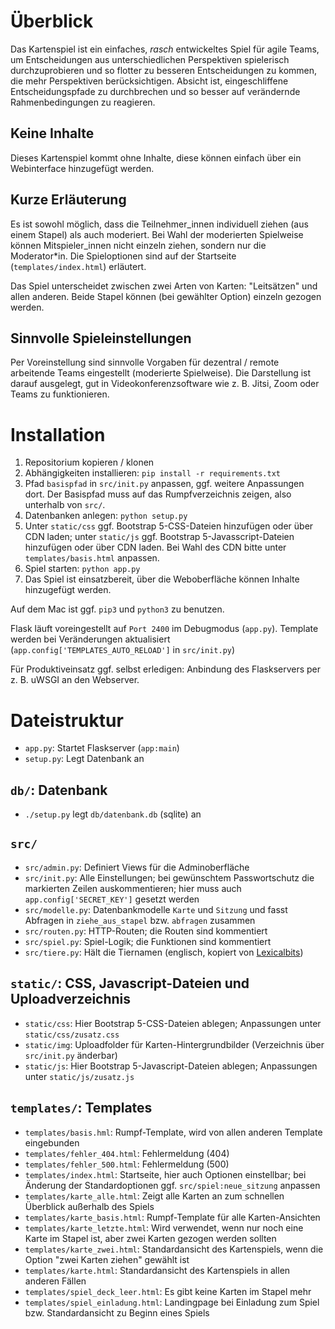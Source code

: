 # Überblick

Das Kartenspiel ist ein einfaches, *rasch* entwickeltes Spiel für agile Teams, um Entscheidungen aus unterschiedlichen Perspektiven spielerisch durchzuprobieren und so flotter zu besseren Entscheidungen zu kommen, die mehr Perspektiven berücksichtigen. Absicht ist, eingeschliffene Entscheidungspfade zu durchbrechen und so besser auf verändernde Rahmenbedingungen zu reagieren.

## Keine Inhalte

Dieses Kartenspiel kommt ohne Inhalte, diese können einfach über ein Webinterface hinzugefügt werden.

## Kurze Erläuterung

Es ist sowohl möglich, dass die Teilnehmer_innen individuell ziehen (aus einem Stapel) als auch moderiert. Bei Wahl der moderierten Spielweise können Mitspieler_innen nicht einzeln ziehen, sondern nur die Moderator*in. Die Spieloptionen sind auf der Startseite (`templates/index.html`) erläutert.

Das Spiel unterscheidet zwischen zwei Arten von Karten: "Leitsätzen" und allen anderen. Beide Stapel können (bei gewählter Option) einzeln gezogen werden.

## Sinnvolle Spieleinstellungen

Per Voreinstellung sind sinnvolle Vorgaben für dezentral / remote arbeitende Teams eingestellt (moderierte Spielweise). Die Darstellung ist darauf ausgelegt, gut in Videokonferenzsoftware wie z. B. Jitsi, Zoom oder Teams zu funktionieren.

# Installation

1. Repositorium kopieren / klonen
2. Abhängigkeiten installieren: `pip install -r requirements.txt`
3. Pfad `basispfad` in `src/init.py` anpassen, ggf. weitere Anpassungen dort. Der Basispfad muss auf das Rumpfverzeichnis zeigen, also unterhalb von `src/`.
4. Datenbanken anlegen: `python setup.py`
5. Unter `static/css` ggf. Bootstrap 5-CSS-Dateien hinzufügen oder über CDN laden; unter `static/js` ggf. Bootstrap 5-Javasscript-Dateien hinzufügen oder über CDN laden. Bei Wahl des CDN bitte unter `templates/basis.html` anpassen.
6. Spiel starten: `python app.py`
7. Das Spiel ist einsatzbereit, über die Weboberfläche können Inhalte hinzugefügt werden. 

Auf dem Mac ist ggf. `pip3` und `python3` zu benutzen. 

Flask läuft voreingestellt auf `Port 2400` im Debugmodus (`app.py`). Template werden bei Veränderungen aktualisiert (`app.config['TEMPLATES_AUTO_RELOAD']` in `src/init.py`)

Für Produktiveinsatz ggf. selbst erledigen: Anbindung des Flaskservers per z. B. uWSGI an den Webserver.


# Dateistruktur

* `app.py`: Startet Flaskserver (`app:main`)
* `setup.py`: Legt Datenbank an

## `db/`: Datenbank
*  `./setup.py` legt `db/datenbank.db` (sqlite) an 

## `src/`

* `src/admin.py`: Definiert Views für die Adminoberfläche
* `src/init.py`: Alle Einstellungen; bei gewünschtem Passwortschutz die markierten Zeilen auskommentieren; hier muss auch `app.config['SECRET_KEY']` gesetzt werden
* `src/modelle.py`: Datenbankmodelle `Karte` und `Sitzung` und fasst Abfragen in `ziehe_aus_stapel` bzw. `abfragen` zusammen
* `src/routen.py`: HTTP-Routen; die Routen sind kommentiert
* `src/spiel.py`: Spiel-Logik; die Funktionen sind kommentiert
* `src/tiere.py`: Hält die Tiernamen (englisch, kopiert von [Lexicalbits](https://gist.github.com/lexicalbits/883f1867985208797be75a873d006bef))

## `static/`: CSS, Javascript-Dateien und Uploadverzeichnis

* `static/css`: Hier Bootstrap 5-CSS-Dateien ablegen; Anpassungen unter `static/css/zusatz.css`
* `static/img`: Uploadfolder für Karten-Hintergrundbilder (Verzeichnis über `src/init.py` änderbar)
* `static/js`: Hier Bootstrap 5-Javascript-Dateien ablegen; Anpassungen unter `static/js/zusatz.js`

## `templates/`: Templates

* `templates/basis.hml`: Rumpf-Template, wird von allen anderen Template eingebunden
* `templates/fehler_404.html`: Fehlermeldung (404)
* `templates/fehler_500.html`: Fehlermeldung (500)
* `templates/index.html`: Startseite, hier auch Optionen einstellbar; bei Änderung der Standardoptionen ggf. `src/spiel:neue_sitzung` anpassen
* `templates/karte_alle.html`: Zeigt alle Karten an zum schnellen Überblick außerhalb des Spiels 
* `templates/karte_basis.html`: Rumpf-Template für alle Karten-Ansichten
* `templates/karte_letzte.html`: Wird verwendet, wenn nur noch eine Karte im Stapel ist, aber zwei Karten gezogen werden sollten
* `templates/karte_zwei.html`: Standardansicht des Kartenspiels, wenn die Option "zwei Karten ziehen" gewählt ist
* `templates/karte.html`: Standardansicht des Kartenspiels in allen anderen Fällen
* `templates/spiel_deck_leer.html`: Es gibt keine Karten im Stapel mehr
* `templates/spiel_einladung.html`: Landingpage bei Einladung zum Spiel bzw. Standardansicht zu Beginn eines Spiels
